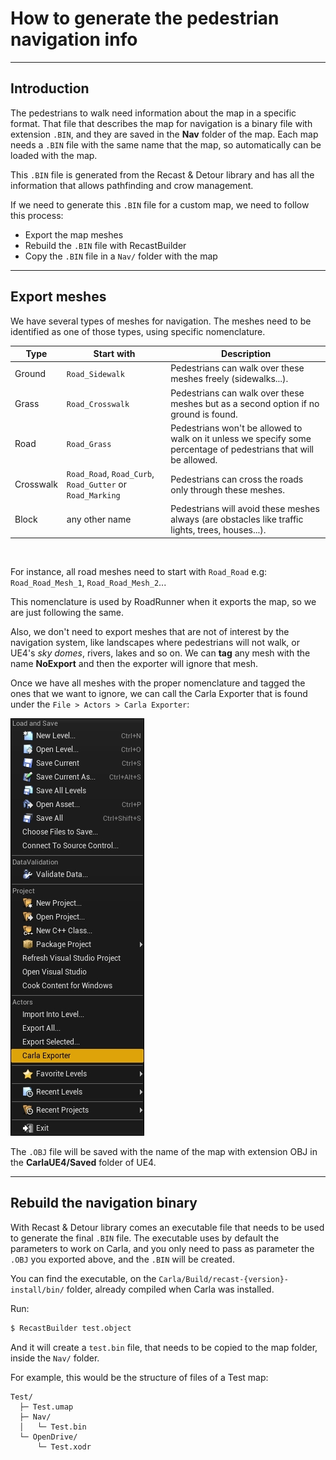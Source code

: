 # How to generate the pedestrian navigation info

---
## Introduction

The pedestrians to walk need information about the map in a specific format. That file that describes the map for navigation is a binary file with extension `.BIN`, and they are saved in the **Nav** folder of the map. Each map needs a `.BIN` file with the same name that the map, so automatically can be loaded with the map.

This `.BIN` file is generated from the Recast & Detour library and has all the information that allows pathfinding and crow management.

If we need to generate this `.BIN` file for a custom map, we need to follow this process:

* Export the map meshes
* Rebuild the `.BIN` file with RecastBuilder
* Copy the `.BIN` file in a `Nav/` folder with the map

---
## Export meshes

We have several types of meshes for navigation. The meshes need to be identified as one of those types, using specific nomenclature.

| Type      | Start with | Description |
|-----------|------------|-------------|
| Ground    | `Road_Sidewalk` | Pedestrians can walk over these meshes freely (sidewalks...). |
| Grass     | `Road_Crosswalk` | Pedestrians can walk over these meshes but as a second option if no ground is found. |
| Road      | `Road_Grass` | Pedestrians won't be allowed to walk on it unless we specify some percentage of pedestrians that will be allowed. |
| Crosswalk | `Road_Road`, `Road_Curb`, `Road_Gutter` or `Road_Marking` | Pedestrians can cross the roads only through these meshes. |
| Block     | any other name | Pedestrians will avoid these meshes always (are obstacles like traffic lights, trees, houses...). |  

<br>

For instance, all road meshes need to start with `Road_Road` e.g: `Road_Road_Mesh_1`, `Road_Road_Mesh_2`...

This nomenclature is used by RoadRunner when it exports the map, so we are just following the same.

Also, we don't need to export meshes that are not of interest by the navigation system, like landscapes where pedestrians will not walk, or UE4's _sky domes_, rivers, lakes and so on.
We can **tag** any mesh with the name **NoExport** and then the exporter will ignore that mesh.

Once we have all meshes with the proper nomenclature and tagged the ones that we want to ignore, we can call the Carla Exporter that is found under the `File > Actors > Carla Exporter`:

![Carla Exporter](img/tuto_D_pedestrian_CarlaExporter.jpg)

The `.OBJ` file will be saved with the name of the map with extension OBJ in the **CarlaUE4/Saved** folder of UE4.

---
## Rebuild the navigation binary

With Recast & Detour library comes an executable file that needs to be used to generate the final `.BIN` file.
The executable uses by default the parameters to work on Carla, and you only need to pass as parameter the `.OBJ` you exported above, and the `.BIN` will be created.

You can find the executable, on the `Carla/Build/recast-{version}-install/bin/` folder, already compiled when Carla was installed.

Run:

```sh
$ RecastBuilder test.object
```

And it will create a `test.bin` file, that needs to be copied to the map folder, inside the `Nav/` folder.

For example, this would be the structure of files of a Test map:

```
Test/
  ├─ Test.umap
  ├─ Nav/
  │   └─ Test.bin
  └─ OpenDrive/
      └─ Test.xodr
```
